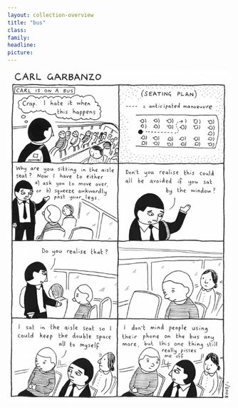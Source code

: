 ```yaml
---
layout: collection-overview
title: "bus"
class:	
family:
headline:
picture:
---
```


![bus](/assets/img/garbanzo/2008/bus-900w.jpg)
